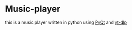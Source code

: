 # Music-player

this is a music player written in python using [PyQt](https://doc.qt.io/qtforpython-5/) and [yt-dlp](https://github.com/yt-dlp)
